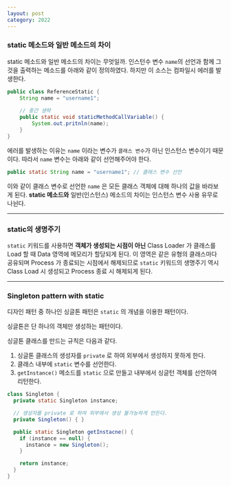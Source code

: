 ```yaml
---
layout: post
category: 2022
---
```


### static 메소드와 일반 메소드의 차이

static 메소드와 일반 메소드의 차이는 무엇일까. 인스턴수 변수 `name`의 선언과 함께 그것을 출력하는 메소드를 아래와 같이 정의하였다. 하지만 이 소스는 컴파일시 에러를 발생한다. 

```java
public class ReferenceStatic {
	String name = "username1";
	
	// 중간 생략
	public static void staticMethodCallVariable() {
		System.out.pritnln(name);
	}
}
```

에러를 발생하는 이유는 `name` 이라는 변수가 `클래스 변수`가 아닌 인스턴스 변수이기 때문이다. 따라서 `name` 변수는 아래와 같이 선언해주어야 한다.

```java
public static String name = "username1"; // 클래스 변수 선언
```

이와 같이 클래스 변수로 선언한 `name` 은 모든 클래스 객체에 대해 하나의 값을 바라보게 된다. **static 메소드와** 일반(인스턴스) 메소드의 차이는 인스턴스 변수 사용 유무로 나뉜다.

---
### static의 생명주기

`static` 키워드를 사용하면 **객체가 생성되는 시점이 아닌** Class Loader 가 클래스를 Load 할 때 Data 영역에 메모리가 할당되게 된다. 이 영역은 같은 유형의 클래스마다 공유되며 Process 가 종료되는 시점에서 해제되므로 `static` 키워드의 생명주기 역시 Class Load 시 생성되고 Process 종료 시 해제되게 된다. 

---
### Singleton pattern with static

디자인 패턴 중 하나인 싱글톤 패턴은 `static` 의 개념을 이용한 패턴이다.

싱글톤은 단 하나의 객체만 생성하는 패턴이다.

싱글톤 클래스를 만드는 규칙은 다음과 같다.

1. 싱글톤 클래스의 생성자를 `private` 로 하여 외부에서 생성하지 못하게 한다.
2. 클래스 내부에 `static` 변수를 선언한다.
3. `getInstance()` 메소드를 `static` 으로 만들고 내부에서 싱글턴 객체를 선언하여 리턴한다.

```java
class Singleton {
  private static Singleton instance;

  // 생성자를 private 로 하여 외부에서 생성 불가능하게 만든다.
  private Singleton() { }

  public static Singleton getInstacne() {
    if (instance == null) {
      instance = new Singleton();
    }

    return instance;
  }
}
```